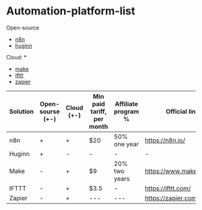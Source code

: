 # Automation-platform-list

Open-source
* [n8n](https://n8n.io/)
* [huginn](https://github.com/huginn/huginn)

Cloud:
* 
* [make](https://www.make.com/en)
* [ifttt](https://ifttt.com/)
* [zapier](https://zapier.com)

| Solution | Open-sourse (+-) | Cloud (+-) | Min paid tariff, per month | Affiliate program % | Official link | Github link | Language |  
| -------- | ---------------- | ---------- | -------------------------- | ------------------- | ------------- | ----------- | -------- |
| n8n      | +                | +          | $20                        | 50% one year        | https://n8n.io/ | https://github.com/n8n-io/n8n | JavaScript |
| Huginn   | +                | -          | -                          | -                   | -             | https://github.com/huginn/huginn | Ruby |
| Make     | -                | +          | $9                         | 20% two years       | https://www.make.com/en | - | -        |
| IFTTT    | -                | +          | $3.5                       | -                   | https://ifttt.com/ | -      | -        |
| Zapier   | -                | +          | ---                        | ---                 | https://zapier.com | -      | -        |
